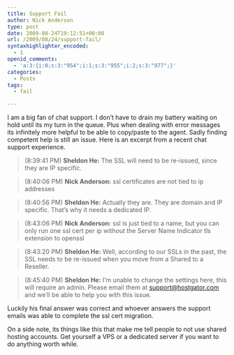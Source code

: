 ```yaml
---
title: Support Fail
author: Nick Anderson
type: post
date: 2009-08-24T19:12:51+00:00
url: /2009/08/24/support-fail/
syntaxhighlighter_encoded:
  - 1
openid_comments:
  - 'a:3:{i:0;s:3:"954";i:1;s:3:"955";i:2;s:3:"977";}'
categories:
  - Posts
tags:
  - fail

---
```

I am a big fan of chat support. I don&#8217;t have to drain my battery waiting on hold until its my turn in the queue. Plus when dealing with error messages its infinitely more helpful to be able to copy/paste to the agent. Sadly finding competent help is still an issue. Here is an excerpt from a recent chat support experience.

> <span>(8:39:41 PM) <strong> Sheldon He:</strong> The SSL will need to be re-issued, since they are IP specific.</span>
  
> <span>(8:40:06 PM) <strong> Nick Anderson:</strong> ssl certificates are not tied to ip addresses</span>
  
> <span>(8:40:56 PM) <strong> Sheldon He:</strong> Actually they are. They are domain and IP specific. That&#8217;s why it needs a dedicated IP.</span>
  
> <span>(8:43:06 PM) <strong> Nick Anderson:</strong> ssl is just tied to a name, but you can only run one ssl cert per ip without the Server Name Indicator tls extension to openssl</span>
  
> <span>(8:43:20 PM) <strong> Sheldon He:</strong> Well, according to our SSLs in the past, the SSL needs to be re-issued when you move from a Shared to a Reseller.</span>
  
> <span>(8:45:40 PM) <strong> Sheldon He:</strong> I&#8217;m unable to change the settings here, this will require an admin. Please email them at support@hostgator.com and we&#8217;ll be able to help you with this issue.</span>

<p style="text-align: left;">
  Luckily his final answer was correct and whoever answers the support emails was able to complete the ssl cert migration.
</p>

<p style="text-align: left;">
  On a side note, its things like this that make me tell people to not use shared hosting accounts. Get yourself a VPS or a dedicated server if you want to do anything worth while.
</p>

<span><br /> </span>